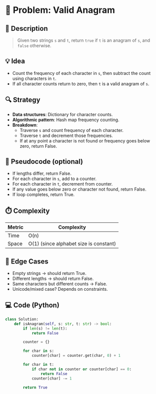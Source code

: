 # 🧩 Problem: Valid Anagram

## 📜 Description

> Given two strings `s` and `t`, return `true` if `t` is an anagram of `s`, and `false` otherwise.

## 💡 Idea

- Count the frequency of each character in `s`, then subtract the count using characters in `t`.
- If all character counts return to zero, then `t` is a valid anagram of `s`.

## 🔍 Strategy

- **Data structures**: Dictionary for character counts.
- **Algorithmic pattern**: Hash map frequency counting.
- **Breakdown**:
  - Traverse `s` and count frequency of each character.
  - Traverse `t` and decrement those frequencies.
  - If at any point a character is not found or frequency goes below zero, return False.

## 🧠 Pseudocode (optional)

- If lengths differ, return False.
- For each character in `s`, add to a counter.
- For each character in `t`, decrement from counter.
- If any value goes below zero or character not found, return False.
- If loop completes, return True.

## ⏱️ Complexity

| Metric | Complexity                             |
| ------ | -------------------------------------- |
| Time   | O(n)                                   |
| Space  | O(1) (since alphabet size is constant) |

## 🧪 Edge Cases

- Empty strings → should return True.
- Different lengths → should return False.
- Same characters but different counts → False.
- Unicode/mixed case? Depends on constraints.

## 💻 Code (Python)

```python
class Solution:
    def isAnagram(self, s: str, t: str) -> bool:
        if len(s) != len(t):
            return False

        counter = {}

        for char in s:
            counter[char] = counter.get(char, 0) + 1

        for char in t:
            if char not in counter or counter[char] == 0:
                return False
            counter[char] -= 1

        return True
```

